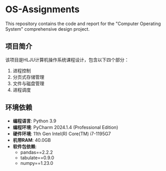 # OS-Assignments

This repository contains the code and report for the "Computer Operating System" comprehensive design project.

## 项目简介
该项目是HLJU计算机操作系统课程设计，包含以下四个部分：

1. 进程控制
2. 分页式存储管理
3. 文件与磁盘管理
4. 进程调度

## 环境依赖

- **编程语言**: Python 3.9
- **编程环境**: PyCharm 2024.1.4 (Professional Edition)
- **硬件环境**: 11th Gen Intel(R) Core(TM) i7-1195G7
- **机带RAM**: 40.0GB
- **软件包依赖**:
  - pandas==2.2.2
  - tabulate==0.9.0
  - numpy==1.23.0
